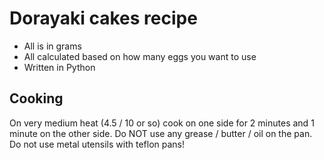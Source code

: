 # Dorayaki cakes recipe

* All is in grams
* All calculated based on how many eggs you want to use
* Written in Python

## Cooking

On very medium heat (4.5 / 10 or so) cook on one side for 2 minutes and 1 minute on the other side. Do NOT use any grease / butter / oil on the pan. Do not use metal utensils with teflon pans!
